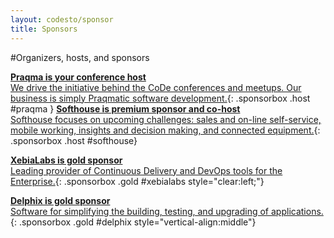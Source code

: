 ```yaml
---
layout: codesto/sponsor
title: Sponsors
---
```

#Organizers, hosts, and sponsors


[__Praqma is your conference host__<br/>We drive the initiative behind the CoDe conferences and meetups. Our business is simply Praqmatic  software development.](/sthlm15/sponsors/praqma.html){: .sponsorbox  .host #praqma }
[__Softhouse is premium sponsor and co-host__<br/>Softhouse focuses on upcoming challenges: sales and on-line self-service, mobile working, insights and decision making, and connected equipment.](/sthlm15/sponsors/softhouse.html){: .sponsorbox .host #softhouse}

[__XebiaLabs is gold sponsor__<br/>Leading provider of Continuous Delivery and DevOps tools for the Enterprise.](/sthlm15/sponsors/xebialabs.html){: .sponsorbox .gold #xebialabs style="clear:left;"}

[__Delphix is gold sponsor__<br/>Software for simplifying the building, testing, and upgrading of applications.](/sthlm15/sponsors/delphix.html){: .sponsorbox .gold #delphix style="vertical-align:middle"}


<div style="clear:both;">&nbsp;</div>
